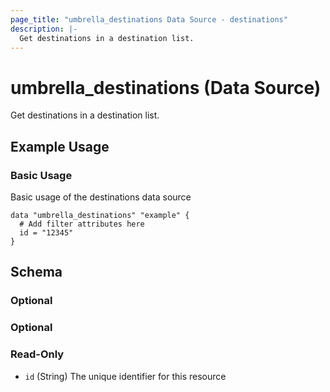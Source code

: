 ```yaml
---
page_title: "umbrella_destinations Data Source - destinations"
description: |-
  Get destinations in a destination list.
---
```


# umbrella_destinations (Data Source)

Get destinations in a destination list.

## Example Usage


### Basic Usage

Basic usage of the destinations data source

```hcl
data "umbrella_destinations" "example" {
  # Add filter attributes here
  id = "12345"
}
```



## Schema

### Optional



### Optional



### Read-Only

- `id` (String) The unique identifier for this resource



